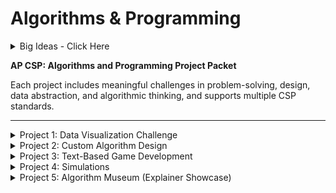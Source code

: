 # Algorithms & Programming


<details><summary>Big Ideas - Click Here</summary>

**Big Ideas Covered:**

* **Algorithms (AL)**
* **Abstraction (AB)**
* **Program Development (CRD)**
* **Data (DAT)**

**Comprehensive Outline**

**3.1: Variables and Assignments**

* Understanding variables as symbolic names storing values
* How assignment statements change values
* Naming conventions and best practices
* Types of data: integer, float, string, Boolean
* **Key Skill:** Create and manipulate variables

**3.2: Data Types**

* Identifying common data types
* Type compatibility and implicit vs explicit casting
* Boolean logic and conditionals
* **Key Skill:** Reason through variable types and predict outcomes

**3.3: Managing Complexity with Procedures (Functions)**

* Defining and calling functions
* Parameters and return values
* Purpose of abstraction in program design
* Reducing repetition and improving clarity
* **Key Skill:** Write and use procedures to break down problems

**3.4: Developing Procedures**

* Decomposing problems into subproblems
* Sequencing instructions
* Identifying reusable logic
* **Key Skill:** Create modular and readable code using procedures

**3.5: Algorithms**

* Understanding algorithms as step-by-step processes
* Expressing algorithms in code, pseudocode, or flowcharts
* Identifying sequence, selection, and iteration
* **Key Skill:** Analyze and write simple algorithms (e.g., search, sort)

**3.6: Boolean Expressions and If Statements**

* Using `if`, `else if`, and `else`
* Relational operators (`==`, `!=`, `>`, `<`, `>=`, `<=`)
* Logical operators (`AND`, `OR`, `NOT`)
* **Key Skill:** Write conditional logic to control program flow

**3.7: Iteration (Loops)**

* `for` loops and `while` loops
* Loop control: incrementing, breaking, and nested loops
* Trace and debug loop execution
* **Key Skill:** Use loops to automate repeated tasks

**3.8: Combining Elements to Solve Problems**

* Integrating variables, conditionals, and loops
* Building algorithms to solve complex problems
* Emphasis on testing and debugging
* **Key Skill:** Synthesize programming elements into working solutions

**3.9: Developing Algorithms**

* Using existing algorithms or creating new ones
* Refining and testing algorithms
* Representing algorithms as pseudocode and/or diagrams
* **Key Skill:** Plan, document, and implement multi-step logic

**3.10: Errors and Testing**

* Types of errors: syntax, logic, and runtime
* Use of test cases and debugging strategies
* Reading error messages and tracebacks
* **Key Skill:** Find and fix problems systematically

**3.11: Binary Search vs Linear Search**

* Linear search: simple, but slower for large data
* Binary search: faster, requires sorted data
* Tradeoffs in algorithm efficiency
* **Key Skill:** Compare search algorithms conceptually and in code

**3.12: Comparing Algorithmic Efficiency**

* Number of steps vs size of input (n)
* Informal analysis of algorithm runtime
* Big picture: efficiency impacts user experience and scalability
* **Key Skill:** Evaluate which algorithm is “better” and why

**3.13: Developing Programs**

* Problem identification, solution design
* Iterative development process: test, debug, refine
* Use of documentation and comments
* Collaboration and code review
* **Key Skill:** Design and build real programs with purpose

**Key Vocabulary**:

* Algorithm
* Abstraction
* Procedure
* Loop / Iteration
* Boolean
* Conditionals
* Debugging
* Linear/Binary Search
* Efficiency
* Input/Output
* Parameters / Return

**Suggested Activities:**

* **Debugging challenges**
* **Code tracing worksheets**
* **Huffman coding (as a stretch topic for algorithms)**
* **Block-based to text-based translation (e.g., Scratch to Python)**
* **Write and refine a simple calculator or game logic**
* **Pseudocode practice and flowcharts**

</details>

**AP CSP: Algorithms and Programming Project Packet**

Each project includes meaningful challenges in problem-solving, design, data abstraction, and algorithmic thinking, and supports multiple CSP standards.

---

<details> <summary>Project 1: Data Visualization Challenge</summary>

**College Board Learning Objectives:**

* DAT-2.D: Describe the purpose of a computational artifact.
* DAT-2.E: Create a computational artifact using data.
* AAP-2.J: Create programs that use libraries or APIs.

**Summary:**
Students will analyze a real-world dataset (e.g., climate, sports, health) and build a program that visualizes the data through graphs or interactive charts. They must clean the data, apply algorithms to extract meaning, and generate visual output.

**Deliverables:**

* Python or JavaScript program with visualization
* Annotated code with explanations
* 1-page summary of insights from the data

**Assessment Rubric:**

Project 1: Data Visualization Challenge

**College Board Learning Objectives:**

* DAT-2.D: Describe the purpose of a computational artifact.
* DAT-2.E: Create a computational artifact using data.
* AAP-2.J: Create programs that use libraries or APIs.

**Summary:**
Students will analyze a real-world dataset (e.g., climate, sports, health) and build a program that visualizes the data through graphs or interactive charts. They must clean the data, apply algorithms to extract meaning, and generate visual output.

**Deliverables:**

* Python or JavaScript program with visualization
* Annotated code with explanations
* 1-page summary of insights from the data

**Assessment Rubric:**

| Criteria                   | 4 - Excellent                                                  | 3 - Proficient                         | 2 - Developing                    | 1 - Beginning                           |
| -------------------------- | -------------------------------------------------------------- | -------------------------------------- | --------------------------------- | --------------------------------------- |
| Data Processing & Accuracy | Data is cleaned, processed, and represented with high accuracy | Data mostly processed correctly        | Some data processed, minor errors | Major issues or missing data processing |
| Program Functionality      | Fully functional and interactive                               | Mostly functional, minor bugs          | Partially functional              | Non-functional or incomplete            |
| Algorithm Use              | Well-structured and efficient algorithms                       | Logical and mostly correct             | Some inefficiency or errors       | Poor or no algorithmic structure        |
| Visualization Clarity      | Highly clear, informative, and visually appealing              | Generally clear and well-organized     | Some visual confusion             | Unclear or poorly designed              |
| Communication & Creativity | Excellent explanation and innovative presentation              | Clear explanation with some creativity | Basic explanation                 | Poorly explained or lacking originality |

---

</details>

<details><summary>Project 2: Custom Algorithm Design</summary>

**College Board Learning Objectives:**

* AAP-2.C: Develop an algorithm.
* AAP-2.G: Express an algorithm using sequencing, selection, and iteration.
* AAP-2.K: Evaluate algorithms.

**Summary:**
Students will identify a real-world or classroom problem and design a custom algorithm to solve it. The algorithm should include clear use of control structures and be implemented in code.

**Deliverables:**

* Problem description
* Flowchart or pseudocode
* Working program with documentation
* Analysis of algorithm efficiency (qualitative)

**Assessment Rubric:** 

Project 2: Custom Algorithm Design

**College Board Learning Objectives:**

* AAP-2.C: Develop an algorithm.
* AAP-2.G: Express an algorithm using sequencing, selection, and iteration.
* AAP-2.K: Evaluate algorithms.

**Summary:**
Students will identify a real-world or classroom problem and design a custom algorithm to solve it. The algorithm should include clear use of control structures and be implemented in code.

**Deliverables:**

* Problem description
* Flowchart or pseudocode
* Working program with documentation
* Analysis of algorithm efficiency (qualitative)

**Assessment Rubric:**

| Criteria              | 4 - Excellent                              | 3 - Proficient                              | 2 - Developing       | 1 - Beginning                      |
| --------------------- | ------------------------------------------ | ------------------------------------------- | -------------------- | ---------------------------------- |
| Problem Definition    | Clearly articulated and meaningful         | Clear and solvable                          | Vague or simplistic  | Unclear or undeveloped             |
| Algorithm Design      | Innovative, efficient, and well-structured | Logical with appropriate control structures | Some logical flaws   | Poor structure or missing elements |
| Code Implementation   | Clean, correct, and complete               | Mostly correct with some issues             | Partially functional | Incomplete or not working          |
| Algorithm Explanation | Insightful and clearly communicates logic  | Reasonably clear explanation                | Limited clarity      | Missing or incorrect explanation   |

---
</details>


<details><summary>Project 3: Text-Based Game Development</summary>

**College Board Learning Objectives:**

* AAP-2.I: Use procedures to organize code.
* AAP-2.M: Develop programs that use lists.
* AAP-2.N: Use procedures that operate on data in lists.

**Summary:**
Students will design and build a text-based adventure game using procedures and data structures. They will implement lists, control flow, and functions to support reusable code and dynamic behavior.

**Deliverables:**

* Fully functional game (e.g., Python, Java)
* Code with at least two custom procedures and one list-based mechanic
* Game map or flow diagram

**Assessment Rubric:** 

Project 3: Text-Based Game Development

**College Board Learning Objectives:**

* AAP-2.I: Use procedures to organize code.
* AAP-2.M: Develop programs that use lists.
* AAP-2.N: Use procedures that operate on data in lists.

**Summary:**
Students will design and build a text-based adventure game using procedures and data structures. They will implement lists, control flow, and functions to support reusable code and dynamic behavior.

**Deliverables:**

* Fully functional game (e.g., Python, Java)
* Code with at least two custom procedures and one list-based mechanic
* Game map or flow diagram

**Assessment Rubric:**

| Criteria                 | 4 - Excellent                                               | 3 - Proficient                   | 2 - Developing              | 1 - Beginning                          |
| ------------------------ | ----------------------------------------------------------- | -------------------------------- | --------------------------- | -------------------------------------- |
| Game Logic & Playability | Highly engaging and bug-free                                | Playable with minor bugs         | Playable but limited        | Unplayable or incomplete               |
| Procedures & Lists       | Uses multiple reusable procedures and well-integrated lists | Appropriate use of both elements | Limited or inconsistent use | Missing procedures or list integration |
| Code Structure           | Well-organized and readable                                 | Mostly clear organization        | Some disorganization        | Hard to follow or messy                |
| Creativity & Innovation  | Highly original and engaging concept                        | Some creativity                  | Basic or conventional       | Lacking originality                    |

---

</details>


<details><summary>Project 4: Simulations</summary>


**Big Idea 4: Algorithms and Programming**

* **Computational Thinking Practice:** Developing and implementing algorithms; abstracting and modeling.

* **Learning Objective 4.2:**
  *The student can use simulations to represent real-world phenomena or examine their behaviors under varying conditions.*

* **Essential Knowledge statements:**

  * **4.2A:** Simulations can be used to model real-world events and predict outcomes.
  * **4.2B:** Computer models and simulations use abstraction to represent real phenomena.
  * **4.2C:** Random number generation can be used to model the variability in real-world situations.

### Getting Started with NetLogo Web

**Instructions for students**

1. Open your browser and go to [https://www.netlogoweb.org](https://www.netlogoweb.org). This is the web‐version of NetLogo, which works in Chromebooks or any modern browser.
2. Once loaded, you’ll see the interface with tabs like *Interface*, *Info*, *Code* (depending on the model).
3. Click the drop‐down menu (Search the Models Library) and choose a model from the built-in library. The Info tab will help you understand it.
4. Typical workflow:

   * Click **Setup** (or a similar button) to initialize the world.
   * Click **Go** (or a run button) to start the simulation.
   * You may adjust sliders, switches, buttons on the Interface to change parameters.
5. In the *Info* tab you’ll often find a description of what the model simulates, how agents behave, any experiments you can do.
6. In the *Code* tab you can look at how the model is implemented (students don’t always need to modify it, but it’s useful to inspect).
7. Some coding and color conventions: In the Code editor, different kinds of words (primitives, reporters, etc) are color-highlighted, helping readability. ([ccl.northwestern.edu][2])
8. A few tips:

   * Try different parameter values (sliders) and observe the effect.
   * Take notes: what happens when you change something? Why do you think that is?
   * Use the *Info* tab to read about what the authors intended.
   * If something hangs or seems slow, you can stop the model and reset. Note that NetLogo Web may be slower than the desktop version. ([netlogoweb.org][3])

---

#### Traffic Basic

**Model:** Use the built-in *Traffic Basic* model (or any simple model you pick from the Models Library that runs in Web).
**Goal:** Get comfortable with Setup/Go, sliders/switches, exploring what happens when parameters change.

**Steps for students:**

1. Load the model (Search the Models Library → “Traffic Basic” or similar).
2. In the Interface tab, inspect the controls: what sliders or switches are available?
3. Press **Setup**. Observe what the world looks like.
4. Press **Go**. Let the simulation run for a few seconds. Then press **Go** again or stop it.
5. Change one slider value (for example, number of cars, speed limit, etc), then press Setup and Go again. What changed?
6. Try changing a switch (for example turn traffic lights on/off) if present. Again, Setup/Go and observe.
7. Optional command center exploration: you can interact via the Command Center (for example choose “turtles” and make a command like `set color blue`) to change agent colors and observe effect. ([docs.netlogo.org][4])

**Questions for the practice tutorial:**

1. What slider or parameter did you alter? What was its original value and what did you change it to?
2. After you changed the parameter and ran the model, what difference did you observe in the simulation?
3. Why do you think that parameter had the effect that it did?
4. Using the Info tab, what is the purpose of this model? Summarize in your own words.
5. In the Code tab, find one line that uses `ask turtles [...]` (or similar). What is that line doing?
6. Reflect: Did you notice anything surprising or unexpected when you changed a parameter? What would you like to try next?

---

#### Project 1: Wolf/Sheep Predation

**Model:** Use the built‐in “Wolf Sheep Predation” model.
**Task:** Run the model several times with different parameter values and answer the questions below.

**Steps for students:**

1. Load the model via the library.
2. Explore the Interface: there will be parameters like number of sheep, number of wolves, reproduction rates, grass regrowth, etc.
3. Press Setup → then Go. Let the simulation run until things settle or until you choose to stop.
4. Record what you observe (graph trends, populations rising/falling).
5. Change one parameter (for example increase number of wolves, or decrease sheep reproduction rate). Press Setup → Go and observe again.
6. Change a different parameter again (for example speed of wolves, amount of grass). Observe.
7. Try at least 3 different runs with varied parameters and compare results.

**Questions for Wolf/Sheep:**

1. What were your initial values for: number of sheep, number of wolves, sheep reproduction rate, wolf reproduction rate (or grass regrowth) – list them.
2. What happened to the sheep population over time in your first run? What happened to the wolf population?
3. In your second run (after you changed a parameter), how did the outcomes differ? What changed for the sheep? For the wolves?
4. Which parameter change seemed to have the biggest impact on the system? Why do you think that is?
5. Did the system reach a steady state, oscillation, or extinction (of wolves or sheep)? Explain.
6. Looking at the Code tab, find the line(s) where wolves “eat sheep” (or sheep eat grass). Describe in your own words how that mechanism is coded.
7. If you were to *design* a new experiment in this model (for example adding another predator, or limiting grass differently), what would you try and why?

---

#### Project 2: Traffic Grid

**Model:** Use the built-in “Traffic Grid” (or similar) model that simulates cars moving on a city grid with traffic lights.
**Task:** Explore how traffic flow is affected by density, speed limits, number of lights, etc.

**Steps for students:**

1. Load the Traffic Grid model via the library.
2. Examine the sliders/switches: e.g., number of cars, speed limit, ticks for light change, etc.
3. Press Setup → Go. Observe how traffic flows and how many cars get stopped, average speed, etc.
4. Change one parameter (for example double number of cars). Setup → Go. Observe changes.
5. Change another parameter (for example alter the light-cycle duration or speed limit). Setup → Go. Observe.
6. Use the graph/plots (if available) to record values like average speed or stopped cars.

**Questions for Traffic Grid:**

1. What parameter values did you use for your first run (number of cars, speed limit, tick interval for lights)?
2. In the first run, how did traffic move? Did you see gridlock, smooth flow, many cars stopped? Explain.
3. After you increased the number of cars, what changed? What happened to average speed and stopped cars?
4. When you adjusted light timing (or speed limit), how did that affect traffic flow? What is your hypothesis for why?
5. Which parameter seemed most important in determining traffic flow efficiency? Justify your answer.
6. In the Code tab, find where the cars check for a red light (or where they slow down). Describe briefly how that logic works.
7. If you could redesign the intersection system (for example change road layout or add more lanes), what experiment would you run to test improved flow?

---

#### Project 3: Fire Spread

**Model:** Use the built‐in “Fire” model (simulation of fire spreading through a forest of patches).
**Task:** Investigate how tree density, wind, dryness affect fire spread and containment.

**Steps for students:**

1. Load the Fire model from the library.
2. Notice parameters: tree density, probability of fire spread, wind direction/speed (if present).
3. Press Setup → Go. Watch how fire spreads through the forest of patches.
4. Change one parameter (e.g., increase tree density) then Setup → Go. Observe difference.
5. Change another parameter (e.g., increase wind speed or direction) then Setup → Go. Observe.
6. Record observations: how quickly fire spreads, how many patches burn vs survive.

**Questions for Fire Spread:**

1. What were your initial parameter values (tree density, spread probability, wind speed/direction)?
2. In your first run, what pattern did the fire spread follow? Did it burn through most trees, stop early, create isolated patches?
3. After increasing tree density, how did the fire behaviour change? What was different?
4. After adjusting wind (or dryness), what additional changes did you observe?
5. Which combination of parameters resulted in the **least** damage (fewest burned patches)? What does that teach you about fire spread?
6. In the Code tab, find where a patch of type “tree” checks nearby patches for burning. Describe that logic in your own words.
7. If you were designing a fire-safe forest, what parameter values might you choose (and why)? What experiment would you run to test it?

---

#### Project 4: Dice / Random Experiment

**Model:** Create or use a simple dice simulation (if there is a built-in model; if not, you can create one in NetLogo Web). For example: simulate rolling two dice many times and count the sums, or simulate many agents rolling dice and tracking results.
**Task:** Use NetLogo Web to run a simulation of repeated random events, collect data (counts/frequencies) and answer questions about probability distribution, fairness, etc.

**Steps for students:**

1. If a built-in model exists (“Dice” or “Die Roll”), load it. If not, you may create a simple version:
   * Setup: create many turtles; each turtle has two variables (die1, die2) using `set die1 random 6 + 1`, `set die2 random 6 + 1` etc.
   * Go: ask turtles to roll again, tally sum, update a plot/histogram.
2. Use the simulation: run for, say, 100, 1000, 10 000 trials (if feasible).
3. Record frequencies of sums (2–12) or whatever your experiment is.
4. Change something: e.g., bias one die (set probabilities differently), or use three dice instead of two. Run again and observe the distribution.

**Questions for Dice Simulation:**

1. What is the theoretical probability distribution for rolling two fair six-sided dice (sums from 2 to 12)? Describe it (which sums are most likely, least likely).
2. In your first simulation run (with fair dice), what did you observe? Did your experimental frequencies roughly match the theoretical distribution? Provide a summary of results.
3. When you changed something (for example biased a die or added a third die), how did the distribution change? Provide the observed differences.
4. Why do you think the distribution changed when you made that alteration? Explain using probability reasoning.
5. In the Code tab, locate where the dice are rolled (e.g., `random 6 + 1`). Write down the line and explain what it does.
6. If you were designing a “fair game” using this simulation, what parameters would you ensure (and why)?
7. Optional extension: Design a new experiment (e.g., roll two dice 1000 times and track how many times you get doubles, or track the longest streak of a particular sum). What would you test and why?

---

</details>


<details><summary>Project 5: Algorithm Museum (Explainer Showcase)</summary>

**College Board Learning Objectives:**

* AAP-2.L: Explain how algorithms reflect different approaches to solving problems.
* CRD-2.C: Identify inputs and outputs of a program.
* AAP-2.K: Evaluate algorithms.

**Summary:**
Students select a classic algorithm (e.g., sorting, searching, pathfinding) and create an interactive or visual explainer. They must describe inputs/outputs, explain its function, and compare it with an alternative.

**Deliverables:**

* Explainer artifact (video, animation, poster, slideshow, etc.)
* Input/output examples
* Comparative write-up

**Assessment Rubric:**

Project 5: Algorithm Museum (Explainer Showcase)

**College Board Learning Objectives:**

* AAP-2.L: Explain how algorithms reflect different approaches to solving problems.
* CRD-2.C: Identify inputs and outputs of a program.
* AAP-2.K: Evaluate algorithms.

**Summary:**
Students select a classic algorithm (e.g., sorting, searching, pathfinding) and create an interactive or visual explainer. They must describe inputs/outputs, explain its function, and compare it with an alternative.

**Deliverables:**

* Explainer artifact (video, animation, poster, slideshow, etc.)
* Input/output examples
* Comparative write-up

**Assessment Rubric:**

| Criteria                | 4 - Excellent                                   | 3 - Proficient           | 2 - Developing                 | 1 - Beginning                         |
| ----------------------- | ----------------------------------------------- | ------------------------ | ------------------------------ | ------------------------------------- |
| Algorithm Explanation   | Clear, deep explanation with visuals/examples   | Mostly clear explanation | Some confusion or gaps         | Inaccurate or unclear explanation     |
| Inputs & Outputs        | Well-explained with accurate examples           | Mostly correct           | Minor errors or omissions      | Missing or incorrect examples         |
| Comparison & Evaluation | Thoughtful comparison of two or more approaches | Adequate comparison      | Limited insight or explanation | No meaningful comparison              |
| Presentation Quality    | Polished, creative, and informative             | Clear and informative    | Somewhat unclear               | Hard to understand or poorly executed |

---

</details>


